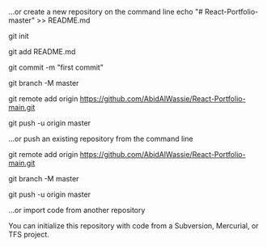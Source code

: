 …or create a new repository on the command line
echo "# React-Portfolio-master" >> README.md

git init

git add README.md

git commit -m "first commit"

git branch -M master

git remote add origin https://github.com/AbidAlWassie/React-Portfolio-main.git

git push -u origin master

…or push an existing repository from the command line

git remote add origin https://github.com/AbidAlWassie/React-Portfolio-main.git

git branch -M master

git push -u origin master

…or import code from another repository

You can initialize this repository with code from a Subversion, Mercurial, or TFS project.

